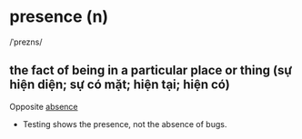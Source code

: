 # presence (n)

/ˈprezns/

## the fact of being in a particular place or thing (sự hiện diện; sự có mặt; hiện tại; hiện có)

Opposite [absence](absence-n.md#the-fact-of-somebodysomething-not-existing-or-not-being-available-a-lack-of-something-không-có-vắng-thiếu)

- Testing shows the presence, not the absence of bugs.